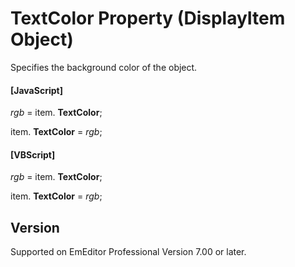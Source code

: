 # TextColor Property (DisplayItem Object)

Specifies the background color of the object.

#### \[JavaScript\]

_rgb_ = item. **TextColor**;

item. **TextColor** = _rgb_;

#### \[VBScript\]

_rgb_ = item. **TextColor**;

item. **TextColor** = _rgb_;

## Version

Supported on EmEditor Professional Version 7.00 or later.